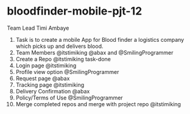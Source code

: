 # bloodfinder-mobile-pjt-12
Team Lead Timi Ambaye
1. Task is to create a mobile App for Blood finder a logistics company which picks up and delivers blood.
2. Team Members @itstimiking @abax and @SmilingProgrammer
3. Create a Repo @itstimiking task-done
4. Login page @itstimiking
5. Profile view option @SmilingProgrammer
6. Request page @abax
7. Tracking page @itstimiking
8. Delivery Confirmation @abax
9. Policy/Terms of Use @SmilingProgrammer
10. Merge completed repos and merge with project repo @itstimiking
